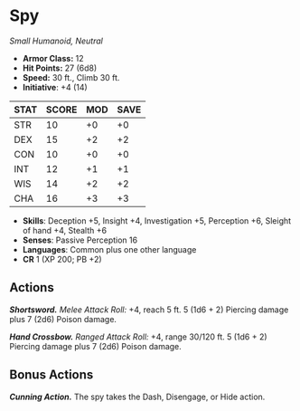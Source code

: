 # Spy

*Small Humanoid, Neutral*

- **Armor Class:** 12
- **Hit Points:** 27 (6d8)
- **Speed:** 30 ft., Climb 30 ft.
- **Initiative**: +4 (14)

|STAT|SCORE|MOD|SAVE|
| --- | --- | --- | ---- |
| STR | 10 | +0 | +0 |
| DEX | 15 | +2 | +2 |
| CON | 10 | +0 | +0 |
| INT | 12 | +1 | +1 |
| WIS | 14 | +2 | +2 |
| CHA | 16 | +3 | +3 |

- **Skills**: Deception +5, Insight +4, Investigation +5, Perception +6, Sleight of hand +4, Stealth +6
- **Senses**: Passive Perception 16
- **Languages**: Common plus one other language
- **CR** 1 (XP 200; PB +2)

## Actions

***Shortsword.*** *Melee Attack Roll:* +4, reach 5 ft. 5 (1d6 + 2) Piercing damage plus 7 (2d6) Poison damage.

***Hand Crossbow.*** *Ranged Attack Roll:* +4, range 30/120 ft. 5 (1d6 + 2) Piercing damage plus 7 (2d6) Poison damage.


## Bonus Actions

***Cunning Action.*** The spy takes the Dash, Disengage, or Hide action.

